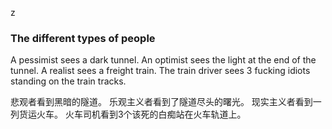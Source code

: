 z
### The different types of people
A pessimist sees a dark tunnel.
An optimist sees the light at the end of the tunnel.
A realist sees a freight train.
The train driver sees 3 fucking idiots standing on the train tracks.

悲观者看到黑暗的隧道。
乐观主义者看到了隧道尽头的曙光。
现实主义者看到一列货运火车。
火车司机看到3个该死的白痴站在火车轨道上。